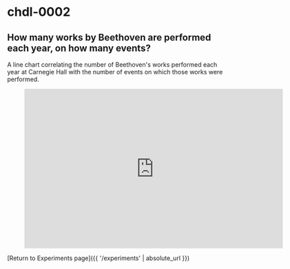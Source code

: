 # chdl-0002

## How many works by Beethoven are performed each year, on how many events?

A line chart correlating the number of Beethoven's works performed each year at Carnegie Hall with the number of events on which those works were performed.

<figure class="chart_container">
  <iframe 
  width="600" height="371" seamless frameborder="0" scrolling="no" src="https://docs.google.com/spreadsheets/d/e/2PACX-1vS2j3xjBi75YjM0JzQhxlA9lBplSPQu9lgu0JwXm0FBJ7ls23UeUwNauC94bSwckqCKFtH5aCfnvheW/pubchart?oid=431690699&amp;format=interactive">
  </iframe>
</figure>

[Return to Experiments page]({{ '/experiments' | absolute_url }})

